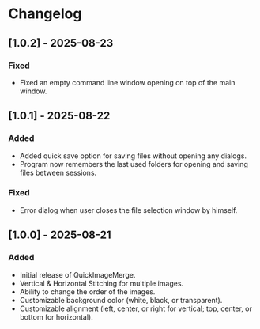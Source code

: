 # Changelog

## [1.0.2] - 2025-08-23
### Fixed
- Fixed an empty command line window opening on top of the main window.

## [1.0.1] - 2025-08-22
### Added
- Added quick save option for saving files without opening any dialogs.
- Program now remembers the last used folders for opening and saving files between sessions.
### Fixed
- Error dialog when user closes the file selection window by himself.

## [1.0.0] - 2025-08-21
### Added
- Initial release of QuickImageMerge.
- Vertical & Horizontal Stitching for multiple images.
- Ability to change the order of the images.
- Customizable background color (white, black, or transparent).
- Customizable alignment (left, center, or right for vertical; top, center, or bottom for horizontal).
